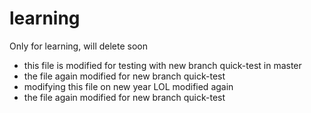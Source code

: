 # learning
Only for learning, will delete soon

- this file is modified for testing with new branch quick-test in master
- the file again modified for new branch quick-test
- modifying this file on new year LOL modified again 
- the file again modified for new branch quick-test

